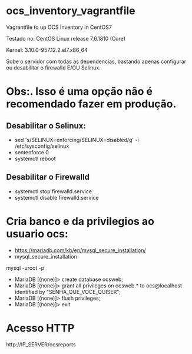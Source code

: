 # ocs_inventory_vagrantfile
Vagrantfile to up OCS Inventory in CentOS7

Testado no: CentOS Linux release 7.6.1810 (Core)

Kernel: 3.10.0-957.12.2.el7.x86_64

Sobe o servidor com todas as dependencias, bastando apenas configurar ou desabilitar o firewalld E/OU Selinux.

# Obs:. Isso é uma opção não é recomendado fazer em produção.
## Desabilitar o Selinux:
* sed 's/SELINUX=enforcing/SELINUX=disabled/g' -i /etc/sysconfig/selinux
* sentenforce 0
* systemctl reboot

## Desabilitar o Firewalld
* systemctl stop firewalld.service
* systemctl disable firewalld.service

# Cria banco e da privilegios ao usuario ocs:

* https://mariadb.com/kb/en/mysql_secure_installation/
* mysql_secure_installation

mysql -uroot -p
* MariaDB [(none)]> create database ocsweb;
* MariaDB [(none)]> grant all privileges on ocsweb.* to ocs@localhost identified by "SENHA_QUE_VOCE_QUISER";
* MariaDB [(none)]> flush privileges;
* MariaDB [(none)]> exit

# Acesso HTTP
http://IP_SERVER/ocsreports
